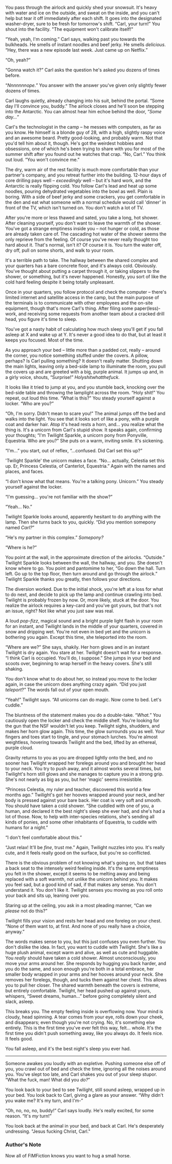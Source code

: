 You pass through the airlock and quickly shed your snowsuit. It's heavy with water and ice on the outside, and sweat on the inside, and you can't help but tear it off immediately after each shift. It goes into the designated washer-dryer, sure to be fresh for tomorrow's shift. “Carl, your turn!” You shout into the facility. "The equipment won't calibrate itself!"

“Yeah, yeah, I'm coming.” Carl says, walking past you towards the bulkheads. He smells of instant noodles and beef jerky. He smells _delicious_. “Hey, there was a new episode last week. Just came up on Netflix.”

“Oh, yeah?”

“Gonna watch it?” Carl asks the question he's asked you dozens of times before.

“_Nnnnnnnope._” You answer with the answer you've given only slightly fewer dozens of times.

Carl laughs quietly, already changing into his suit, behind the portal. “Some day I'll convince you, buddy.” The airlock closes and he'll soon be stepping into the Antarctic. You can almost hear him echoe behind the door, “_Some day..._”

Carl's the technologist in the camp – he messes with computers, as far as you know. He himself is a blonde guy of 28, with a high, slightly raspy voice and an awesome beard. Pretty good-looking, and probably warm. Not that you'd tell him about it, though. He's got the weirdest hobbies and obsessions, one of which he's been trying to share with you for most of the summer shift after you found out he watches that crap. “No, Carl.” You think out loud. “You won't convince me.”

The dry, warm air of the rest facility is much more comfortable than your partner's company, and you retreat further into the building. 12-hour days of core drilling pays well – _exceedingly_ well – but it's hard work, and the Antarctic is really flipping cold. You follow Carl's lead and heat up some noodles, pouring dehydrated vegetables into the bowl as well. Plain is boring. With a side of beef jerky and some crackers, you get comfortable in the den and eat what someone with a normal schedule would call 'dinner' in front of the TV, which isn't turned on. You don't watch a lot of TV.

After you're more or less thawed and sated, you take a long, hot shower. After cleaning yourself, you don't want to leave the warmth of the shower. You've got a strange emptiness inside you – not hunger or cold, as those are already taken care of. The cascading hot water of the shower seems the only reprieve from the feeling. Of course you've never really thought too hard about it. That's normal, isn't it? Of course it is. You turn the water off, dry off, pull on some shorts, and walk to your room.

It's a terrible path to take. The hallway between the shared complex and your quarters has a bare concrete floor, and it's always cold. Obviously. You've thought about putting a carpet through it, or taking slippers to the shower, or something, but it's never happened. Honestly, you sort of like the cold hard feeling despite it being totally unpleasant.

Once in your quarters, you follow protocol and check the computer – there's limited internet and satellite access in the camp, but the main purpose of the terminals is to communicate with other employees and the on-site equipment, though that's more Carl's thing. After filing some paper(less)-work, and receiving some requests from another team about a cracked drill head, you figure it's time to sleep.

You've got a nasty habit of calculating how much sleep you'll get if you fall asleep at X and wake up at Y. It's never a good idea to do that, but at least it keeps you focused. Most of the time.

As you approach your bed – little more than a padded cot, really – around the corner, you notice something stuffed under the covers. A pillow, perhaps? Is Carl pulling something? It doesn't really matter. Shutting down the main lights, leaving only a bed-side lamp to illuminate the room, you pull the covers up and are greeted with a big, purple animal. It jumps up and, in a girly voice, shouts, “Surprise!” _Holyshitwhatthefuck._

It looks like it tried to jump at you, and you stumble back, knocking over the bed-side table and throwing the lamplight across the room. “Holy shit!” You repeat, out loud this time. “What is this?” You steady yourself against a locker. “Who are you?”

“Oh, I'm sorry. Didn't mean to scare you!” The animal jumps off the bed and walks into the light. You see that it looks sort of like a pony, with a purple coat and darker hair. Atop it's head rests a horn, and... you realize what the thing is. It's a unicorn from Carl's stupid show. It speaks again, confirming your thoughts; “I'm Twilight Sparkle, a unicorn pony from Ponyville, Equestria. Who are you?” She puts on a warm, inviting smile. It's sickening.

“I'm...” you start, out of reflex, “...confused. Did Carl set this up?”

'Twilight Sparkle' the unicorn makes a face. “No... actually, Celestia set this up. Er, Princess Celestia, of Canterlot, Equestria.” Again with the names and places, and faces.

“I don't know what that means. You're a talking pony. Unicorn.” You steady yourself against the locker.

“I'm guessing... you're not familiar with the show?”

“Yeah... No.”

Twilight Sparkle looks around, apparently hesitant to do anything with the lamp. Then she turns back to you, quickly. “Did you mention somepony named _Carl?_”

“He's my partner in this complex.” _Somepony?_

“Where is he?”

You point at the wall, in the approximate direction of the airlocks. “Outside.” Twilight Sparkle looks between the wall, the hallway, and you. She doesn't know where to go. You point and pantomime to her, “Go down the hall. Turn left. Go up to the top floor, then turn around and go through the airlock.” Twilight Sparkle thanks you greatly, then follows your directions.

The diversion worked. Due to the initial shock, you're left at a loss for what to do next, and decide to pick up the lamp and continue crawling into bed. Twilight is probably frozen by now. Or, more likely, stuck at the door. You realize the airlock requires a key-card and you've got yours, but that's not an issue, right? Not like what you just saw was real.

A loud _pop-fizz_, magical sound and a bright purple light flash in your room for an instant, and Twilight lands in the middle of your quarters, covered in snow and dripping wet. You're not even in bed yet and the unicorn is bothering you again. Except this time, she teleported into the room.

“Where are we?” She says, shakily. Her horn glows and in an instant Twilight is dry again. You stare at her. Twilight doesn't wait for a response. “I think Carl is occupied. You'll do, I suppose.” She jumps in your bed and scoots over, beginning to wrap herself in the heavy covers. She's still shaking.

You don't know what to do about her, so instead you move to the locker again, in case the unicorn does anything crazy again. “Did you just _teleport_?” The words fall out of your open mouth.

“Yeah!” Twilight says. “All unicorns can do magic. Now come to bed. Let's cuddle.”

The bluntness of the statement makes you do a double-take. “_What._” You cautiously open the locker and check the middle shelf. You're looking for the gun that the NSF wouldn't let you keep. Twilight sighs, shudders, and makes her horn glow again. This time, the glow surrounds you as well. Your fingers and toes start to tingle, and your stomach lurches. You're almost weightless, hovering towards Twilight and the bed, lifted by an ethereal, purple cloud.

Gravity returns to you as you are dropped lightly onto the bed, and no sooner has Twilight wrapped her forelegs around you and brought her head to your neck. You try to push away, and it almost works several times, but Twilight's horn still glows and she manages to capture you in a strong grip. She's not nearly as big as you, but her 'magic' seems irresistible.

“Princess Celestia, my ruler and teacher, discovered this world a few months ago.” Twilight's got her hooves wrapped around your neck, and her body is pressed against your bare back. Her coat is very soft and smooth. You should have taken a cold shower. “She cuddled with one of you, a human, and declared it the best night's sleep she ever had, and she's had a lot of those. Now, to help with inter-species relations, she's sending all kinds of ponies, and some other inhabitants of Equestria, to cuddle with humans for a night.”

“I don't feel comfortable about this.”

“Just relax! It'll be _fine_, trust me.” Again, Twilight nuzzles into you. It's really cute, and it feels really good on the surface, but you're so conflicted.

There is the obvious problem of not knowing what's going on, but that takes a back seat to the intensely weird feeling inside. It's the same emptiness you felt in the shower, except it seems to be melting away and being replaced with a soft warmth, not unlike the unicorn behind you. It makes you feel sad, but a good kind of sad, if that makes any sense. You don't understand it. You don't like it. Twilight senses you moving as you roll onto your back and sits up, leaning over you.

Staring up at the ceiling, you ask in a most pleading manner, “Can we _please_ not do this?”

Twilight fills your vision and rests her head and one foreleg on your chest. “None of them want to, at first. And none of you really have a choice, anyway.”

The words makes sense to you, but this just confuses you even further. You don't dislike the idea. In fact, you want to cuddle with Twilight. She's like a huge plush animal, except warm and alive, as well as cute and huggable. You _really_ should have taken a cold shower. Almost unconsciously, you move your arms around her. She responds by hugging you back harder, and you do the same, and soon enough you're both in a total embrace, her smaller body wrapped in your arms and her hooves around your neck. She removes her forelegs, though, and tucks them against her chest. This allows you to pull her closer. The shared warmth beneath the covers is extreme, but entirely comfortable. Twilight, her head pushed up against yours, whispers, “Sweet dreams, human...” before going completely silent and slack, asleep.

This breaks you. The empty feeling inside is overflowing now. Your mind is cloudy, head spinning. A tear comes from your eye, rolls down your cheek, and disappears; even though you're not crying. No, it's something else entirely. This is the first time you've ever felt this way, felt... whole. It's the first time you didn't push something away, like you always do. It feels nice. It feels good.

You fall asleep, and it's the best night's sleep you ever had.

- - - - - - - - - - - - - - - - - - - - - - - - - - - - - -

Someone awakes you loudly with an expletive. Pushing someone else off of you, you crawl out of bed and check the time, ignoring all the noises around you. You've slept too late, and Carl shakes you out of your sleep stupor. “What the fuck, man! What did you _do?_”

You look back to your bed to see Twilight, still sound asleep, wrapped up in your bed. You look back to Carl, giving a glare as your answer. “Why didn't you wake me? It's my turn, and I'm-”

“Oh, no, no, no, buddy!” Carl says loudly. He's really excited, for some reason. “It's _my_ turn!”

You look back at the animal in your bed, and back at Carl. He's desperately undressing. "Jesus fucking Christ, Carl."

### Author's Note
Now all of FIMFiction knows you want to hug a small horse.